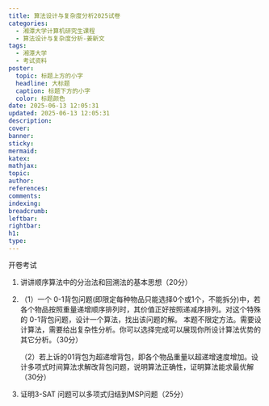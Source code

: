 ```yaml
---
title: 算法设计与复杂度分析2025试卷
categories:
  - 湘潭大学计算机研究生课程
  - 算法设计与复杂度分析-姜新文
tags:
  - 湘潭大学
  - 考试资料
poster:
  topic: 标题上方的小字
  headline: 大标题
  caption: 标题下方的小字
  color: 标题颜色
date: 2025-06-13 12:05:31
updated: 2025-06-13 12:05:31
description:
cover:
banner:
sticky:
mermaid:
katex:
mathjax:
topic:
author:
references:
comments:
indexing:
breadcrumb:
leftbar:
rightbar:
h1:
type:
---
```


开卷考试

1. 讲讲顺序算法中的分治法和回溯法的基本思想（20分）

2. （1）一个 0-1背包问题(即限定每种物品只能选择0个或1个，不能拆分)中，若各个物品按照重量递增顺序排列时，其价值正好按照递减序排列。对这个特殊的 0-1背包问题，设计一个算法，找出该问题的解。
   本题不限定方法。需要设计算法，需要给出复杂性分析。你可以选择完成可以展现你所设计算法优势的其它分析。（30分）

   （2）若上诉的01背包为超递增背包，即各个物品重量以超递增速度增加。设计多项式时间算法求解改背包问题，说明算法正确性，证明算法能求最优解（30分）

3. 证明3-SAT 问题可以多项式归结到MSP问题（25分）

